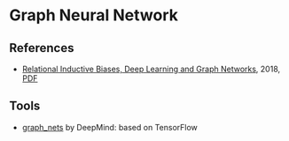 
# Graph Neural Network

## References

  * [Relational Inductive Biases, Deep Learning and Graph Networks](https://arxiv.org/abs/1806.01261), 2018, [PDF](https://arxiv.org/pdf/1806.01261)

## Tools

  * [graph_nets](https://github.com/deepmind/graph_nets) by DeepMind: based on TensorFlow
